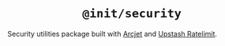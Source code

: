 <div align="center">
  <h1 align="center"><code>@init/security</code></h1>
</div>

Security utilities package built with [Arcjet](https://arcjet.com/) and [Upstash Ratelimit](https://upstash.com/docs/redis/sdks/ratelimit-ts/overview).
